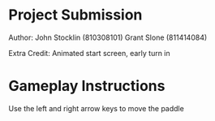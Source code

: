 # Project Submission

Author: John Stocklin (810308101) Grant Slone (811414084)

Extra Credit: Animated start screen, early turn in

# Gameplay Instructions

Use the left and right arrow keys to move the paddle